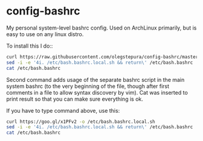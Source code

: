 # config-bashrc
My personal system-level bashrc config. Used on ArchLinux primarily, but is easy to use on any linux distro.

To install this I do::
```bash
curl https://raw.githubusercontent.com/olegstepura/config-bashrc/master/bash.bashrc.local.sh -o /etc/bash.bashrc.local.sh
sed -i -e '4i. /etc/bash.bashrc.local.sh && return\' /etc/bash.bashrc
cat /etc/bash.bashrc
```
Second command adds usage of the separate bashrc script in the main system bashrc (to the very beginning of the file, though after first comments in a file to allow syntax discovery by vim).
Cat was inserted to print result so that you can make sure everything is ok.

If you have to type command above, use this:
```bash
curl https://goo.gl/x1PFv2 -o /etc/bash.bashrc.local.sh
sed -i -e '4i. /etc/bash.bashrc.local.sh && return\' /etc/bash.bashrc
cat /etc/bash.bashrc
```

